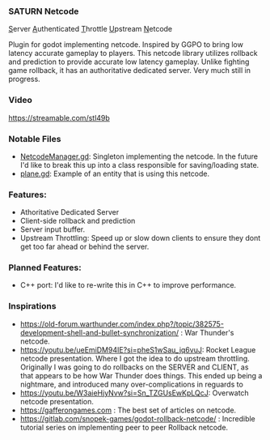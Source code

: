 ### SATURN Netcode
<ins>S</ins>erver
<ins>A</ins>uthenticated
<ins>T</ins>hrottle
<ins>U</ins>pstream
<ins>N</ins>etcode

Plugin for godot implementing netcode.
Inspired by GGPO to bring low latency accurate gameplay to players. This netcode library utilizes rollback and prediction to provide accurate low latency gameplay. Unlike fighting game rollback, it has an authoritative dedicated server.
Very much still in progress.

### Video
https://streamable.com/stl49b

### Notable Files
* [NetcodeManager.gd](NetcodeManager.gd): Singleton implementing the netcode. In the future I'd like to break this up into a class responsible for saving/loading state.
* [plane.gd](plane.gd): Example of an entity that is using this netcode.

### Features:
* Athoritative Dedicated Server
* Client-side rollback and prediction
* Server input buffer.
* Upstream Throttling: Speed up or slow down clients to ensure they dont get too far ahead or behind the server.

### Planned Features:
* C++ port: I'd like to re-write this in C++ to improve performance. 

### Inspirations
* https://old-forum.warthunder.com/index.php?/topic/382575-development-shell-and-bullet-synchronization/ : War Thunder's netcode.
* https://youtu.be/ueEmiDM94IE?si=pheS1wSau_jq6vuJ: Rocket League netcode presentation. Where I got the idea to do upstream throttling. Originally I was going to do rollbacks on the SERVER and CLIENT, as that appears to be how War Thunder does things. This ended up being a nightmare, and introduced many over-complications in reguards to 
* https://youtu.be/W3aieHjyNvw?si=Sn_TZGUsEwKpLQcJ: Overwatch netcode presentation.
* https://gafferongames.com : The best set of articles on netcode.
* https://gitlab.com/snopek-games/godot-rollback-netcode/ : Incredible tutorial series on implementing peer to peer Rollback netcode.
